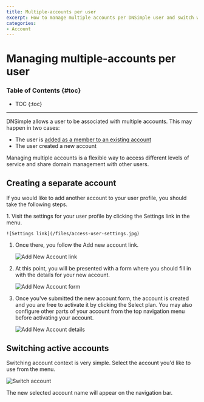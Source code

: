 ```yaml
---
title: Multiple-accounts per user
excerpt: How to manage multiple accounts per DNSimple user and switch which account is active.
categories:
- Account
---
```


# Managing multiple-accounts per user

### Table of Contents {#toc}

* TOC
{:toc}

---

DNSimple allows a user to be associated with multiple accounts. This may happen in two cases:

- The user is [added as a member to an existing account](/articles/account-users)
- The user created a new account

Managing multiple accounts is a flexible way to access different levels of service and share domain management with other users.


## Creating a separate account

If you would like to add another account to your user profile, you should take the following steps.

<div class="section-steps" markdown="1">
1. Visit the settings for your user profile by clicking the <label>Settings</label> link in the menu.

    ![Settings link](/files/access-user-settings.jpg)

1. Once there, you follow the <label>Add new account</label> link.

    ![Add New Account link](/files/add-new-account-link.jpg)

1. At this point, you will be presented with a form where you should fill in with the details for your new account.

    ![Add New Account form](/files/add-new-account-form.png)

1. Once you've submitted the new account form, the account is created and you are free to activate it by clicking the <label>Select plan</label>. You may also configure other parts of your account from the top navigation menu before activating your account.

    ![Add New Account details](/files/add-new-account-details.png)

</div>


## Switching active accounts

Switching account context is very simple. Select the account you'd like to use from the menu.

  ![Switch account](/files/account-switcher.jpg)

The new selected account name will appear on the navigation bar.
